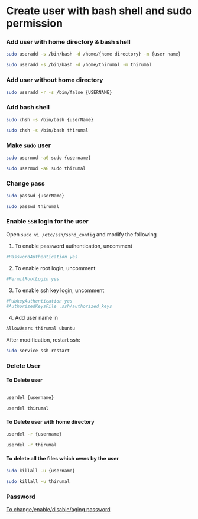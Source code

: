 # Create user with bash shell and sudo permission

### Add user with home directory & bash shell

```bash
sudo useradd -s /bin/bash -d /home/{home directory} -m {user name}

sudo useradd -s /bin/bash -d /home/thirumal -m thirumal
```
    
### Add user without home directory

```bash
sudo useradd -r -s /bin/false {USERNAME}
```

### Add bash shell

```bash
sudo chsh -s /bin/bash {userName}

sudo chsh -s /bin/bash thirumal
```

### Make `sudo` user

```bash
sudo usermod -aG sudo {username}

sudo usermod -aG sudo thirumal
```

### Change pass

```bash
sudo passwd {userName}

sudo passwd thirumal
```

### Enable `SSH` login for the user

  Open `sudo vi /etc/ssh/sshd_config` and modify the following

  1. To enable password authentication, uncomment

```bash
#PasswordAuthentication yes
```

  2. To enable root login, uncomment

```bash
#PermitRootLogin yes
```

  3. To enable ssh key login, uncomment

```bash
#PubkeyAuthentication yes
#AuthorizedKeysFile .ssh/authorized_keys
```

  4. Add user name in 

```bash
AllowUsers thirumal ubuntu
```

  After modification, restart ssh:

```bash
sudo service ssh restart
```


### Delete User

#### To Delete user

```bash

userdel {username}

userdel thirumal
```

#### To Delete user with home directory

```bash
userdel -r {username}

userdel -r thirumal
```

#### To delete all the files which owns by the user

```bash
sudo killall -u {username}

sudo killall -u thirumal
```

### Password

[To change/enable/disable/aging password](./passwd.md)


